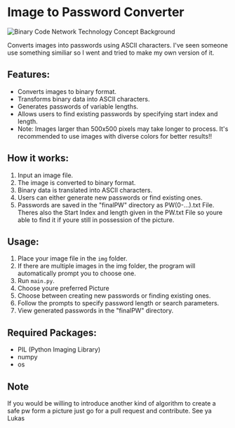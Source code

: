 # Image to Password Converter

![Binary Code Network Technology Concept Background](https://img.freepik.com/free-vector/binary-code-netwrok-technology-concept-background_1017-13992.jpg?w=1380&t=st=1713483353~exp=1713483953~hmac=ac28be3a0c820b7b71e44899b8f208fa5d8016db397f3d96ae00c0ed598358de)

Converts images into passwords using ASCII characters.
I've seen someone use something similiar so I went and tried to make my own version of it.

## Features:

- Converts images to binary format.
- Transforms binary data into ASCII characters.
- Generates passwords of variable lengths.
- Allows users to find existing passwords by specifying start index and length.
- Note: Images larger than 500x500 pixels may take longer to process. It's recommended to use images with diverse colors for better results!!

## How it works:

1. Input an image file.
2. The image is converted to binary format.
3. Binary data is translated into ASCII characters.
4. Users can either generate new passwords or find existing ones.
5. Passwords are saved in the "finalPW" directory as PW(0-...).txt File. Theres also the Start Index and length given in the PW.txt File so youre able to find it if youre still in
   possession of the picture.

## Usage:

1. Place your image file in the `img` folder.
2. If there are multiple images in the img folder, the program will automatically prompt you to choose one.
3. Run `main.py`.
4. Choose youre preferred Picture
5. Choose between creating new passwords or finding existing ones.
6. Follow the prompts to specify password length or search parameters.
7. View generated passwords in the "finalPW" directory.

## Required Packages:

- PIL (Python Imaging Library)
- numpy
- os

## Note

If you would be willing to introduce another kind of algorithm to create a safe pw form a picture just go for a pull request and contribute.
See ya Lukas

